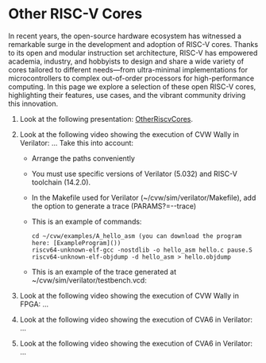 # Other RISC-V Cores

In recent years, the open-source hardware ecosystem has witnessed a remarkable surge in the development and adoption of RISC-V cores. Thanks to its open and modular instruction set architecture, RISC-V has empowered academia, industry, and hobbyists to design and share a wide variety of cores tailored to different needs—from ultra-minimal implementations for microcontrollers to complex out-of-order processors for high-performance computing. In this page we explore a selection of these open RISC-V cores, highlighting their features, use cases, and the vibrant community driving this innovation.

1. Look at the following presentation: [OtherRiscvCores](https://drive.google.com/file/d/1N_pWZ8oRKA0aUdZg2EKY66rlhnqzTMtF/view?usp=sharing).
2. Look at the following video showing the execution of CVW Wally in Verilator: ... Take this into account:
    * Arrange the paths conveniently
    * You must use specific versions of Verilator (5.032) and RISC-V toolchain (14.2.0).
    * In the Makefile used for Verilator (~/cvw/sim/verilator/Makefile), add the option to generate a trace (PARAMS?=--trace)
    * This is an example of commands:

          cd ~/cvw/examples/A_hello_asm (you can download the program here: [ExampleProgram]())
          riscv64-unknown-elf-gcc -nostdlib -o hello_asm hello.c pause.S
          riscv64-unknown-elf-objdump -d hello_asm > hello.objdump

    * This is an example of the trace generated at ~/cvw/sim/verilator/testbench.vcd:

    

3. Look at the following video showing the execution of CVW Wally in FPGA: ...
4. Look at the following video showing the execution of CVA6 in Verilator: ...
5. Look at the following video showing the execution of CVA6 in Verilator: ...
